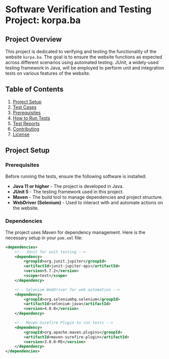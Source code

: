 # Software Verification and Testing Project: korpa.ba

## Project Overview

This project is dedicated to verifying and testing the functionality of the website `korpa.ba`. The goal is to ensure the website functions as expected across different scenarios using automated testing. JUnit, a widely-used testing framework in Java, will be employed to perform unit and integration tests on various features of the website.

## Table of Contents

1. [Project Setup](#project-setup)
2. [Test Cases](#test-cases)
3. [Prerequisites](#prerequisites)
4. [How to Run Tests](#how-to-run-tests)
5. [Test Reports](#test-reports)
6. [Contributing](#contributing)
7. [License](#license)

## Project Setup

### Prerequisites
Before running the tests, ensure the following software is installed:

- **Java 11 or higher** - The project is developed in Java.
- **JUnit 5** - The testing framework used in this project.
- **Maven** - The build tool to manage dependencies and project structure.
- **WebDriver (Selenium)** - Used to interact with and automate actions on the website.

### Dependencies

The project uses Maven for dependency management. Here is the necessary setup in your `pom.xml` file:

```xml
<dependencies>
    <!-- JUnit for unit testing -->
    <dependency>
        <groupId>org.junit.jupiter</groupId>
        <artifactId>junit-jupiter-api</artifactId>
        <version>5.7.2</version>
        <scope>test</scope>
    </dependency>

    <!-- Selenium WebDriver for web automation -->
    <dependency>
        <groupId>org.seleniumhq.selenium</groupId>
        <artifactId>selenium-java</artifactId>
        <version>4.0.0</version>
    </dependency>

    <!-- Maven Surefire Plugin to run tests -->
    <dependency>
        <groupId>org.apache.maven.plugins</groupId>
        <artifactId>maven-surefire-plugin</artifactId>
        <version>3.0.0-M5</version>
    </dependency>
</dependencies>
